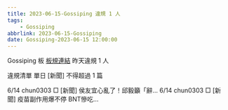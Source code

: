 ```yaml
---
title: 2023-06-15-Gossiping 違規 1 人
tags:
    - Gossiping
abbrlink: 2023-06-15-Gossiping
date: Gossiping-2023-06-15 12:00:00
---
```

Gossiping 板 [板規連結](https://www.ptt.cc/bbs/Gossiping/M.1637425085.A.07D.html)
昨天違規 1 人
<!-- more -->

違規清單
單日 [新聞] 不得超過 1 篇

6/14 chun0303 □ [新聞] 侯友宜心亂了！邱毅籲「辭…
6/14 chun0303 □ [新聞] 疫苗副作用爆不停 BNT慘吃…